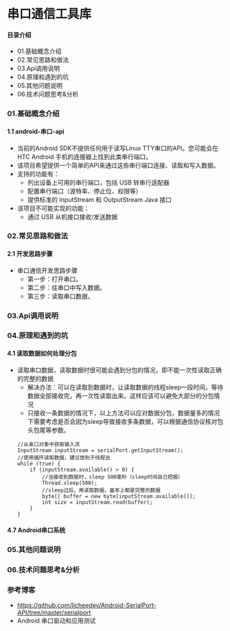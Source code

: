 # 串口通信工具库
#### 目录介绍
- 01.基础概念介绍
- 02.常见思路和做法
- 03.Api调用说明
- 04.原理和遇到的坑
- 05.其他问题说明
- 06.技术问题思考&分析



### 01.基础概念介绍
#### 1.1 android-串口-api
- 当前的Android SDK不提供任何用于读写Linux TTY串口的API。您可能会在 HTC Android 手机的连接器上找到此类串行端口。
- 该项目希望提供一个简单的API来通过这些串行端口连接、读取和写入数据。
- 支持的功能有：
    - 列出设备上可用的串行端口，包括 USB 转串行适配器
    - 配置串行端口（波特率、停止位、权限等）
    - 提供标准的 InputStream 和 OutputStream Java 接口
- 该项目不可能实现的功能：
    - 通过 USB 从机接口接收/发送数据





### 02.常见思路和做法
#### 2.1 开发思路步骤
- 串口通信开发思路步骤
    - 第一步：打开串口。
    - 第二步：往串口中写入数据。
    - 第三步：读取串口数据。



### 03.Api调用说明




### 04.原理和遇到的坑
#### 4.1 读取数据如何处理分包
- 读取串口数据，读取数据时很可能会遇到分包的情况，即不能一次性读取正确的完整的数据
    - 解决办法：可以在读取到数据时，让读取数据的线程sleep一段时间，等待数据全部接收完，再一次性读取出来。这样应该可以避免大部分的分包情况
    - 只接收一条数据的情况下，以上方法可以应对数据分包，数据量多的情况下需要考虑是否会因为sleep导致接收多条数据，可以根据通信协议核对包头包尾等参数。
    ```
    //从串口对象中获取输入流
    InputStream inputStream = serialPort.getInputStream();
    //使用循环读取数据，建议放到子线程去
    while (true) {
        if (inputStream.available() > 0) {
            //当接收到数据时，sleep 500毫秒（sleep时间自己把握）
            Thread.sleep(500);
            //sleep过后，再读取数据，基本上都是完整的数据
            byte[] buffer = new byte[inputStream.available()];
            int size = inputStream.read(buffer);
        }
    }
    ```



#### 4.7 Android串口系统




### 05.其他问题说明


### 06.技术问题思考&分析


### 参考博客
- https://github.com/licheedev/Android-SerialPort-API/tree/master/serialport
- Android 串口驱动和应用测试





